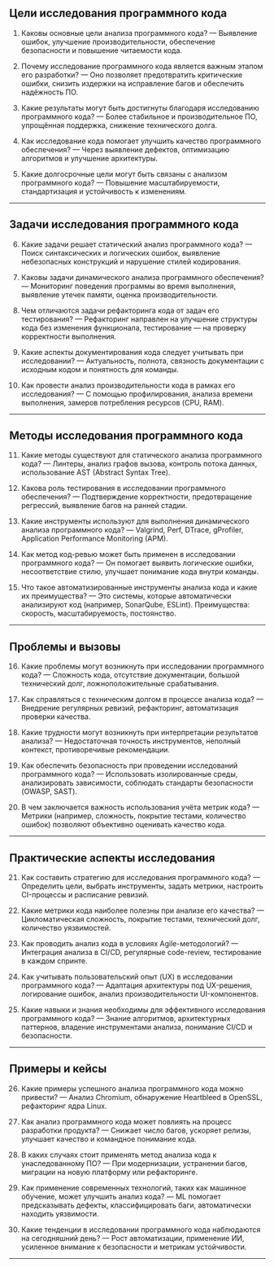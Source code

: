 ## Цели исследования программного кода

1. Каковы основные цели анализа программного кода?
   — Выявление ошибок, улучшение производительности, обеспечение безопасности и повышение читаемости кода.

2. Почему исследование программного кода является важным этапом его разработки?
   — Оно позволяет предотвратить критические ошибки, снизить издержки на исправление багов и обеспечить надёжность ПО.

3. Какие результаты могут быть достигнуты благодаря исследованию программного кода?
   — Более стабильное и производительное ПО, упрощённая поддержка, снижение технического долга.

4. Как исследование кода помогает улучшить качество программного обеспечения?
   — Через выявление дефектов, оптимизацию алгоритмов и улучшение архитектуры.

5. Какие долгосрочные цели могут быть связаны с анализом программного кода?
   — Повышение масштабируемости, стандартизация и устойчивость к изменениям.

---

## Задачи исследования программного кода

6. Какие задачи решает статический анализ программного кода?
   — Поиск синтаксических и логических ошибок, выявление небезопасных конструкций и нарушение стилей кодирования.

7. Каковы задачи динамического анализа программного обеспечения?
   — Мониторинг поведения программы во время выполнения, выявление утечек памяти, оценка производительности.

8. Чем отличаются задачи рефакторинга кода от задач его тестирования?
   — Рефакторинг направлен на улучшение структуры кода без изменения функционала, тестирование — на проверку корректности выполнения.

9. Какие аспекты документирования кода следует учитывать при исследовании?
   — Актуальность, полнота, связность документации с исходным кодом и понятность для команды.

10. Как провести анализ производительности кода в рамках его исследования?
    — С помощью профилирования, анализа времени выполнения, замеров потребления ресурсов (CPU, RAM).

---

## Методы исследования программного кода

11. Какие методы существуют для статического анализа программного кода?
    — Линтеры, анализ графов вызова, контроль потока данных, использование AST (Abstract Syntax Tree).

12. Какова роль тестирования в исследовании программного обеспечения?
    — Подтверждение корректности, предотвращение регрессий, выявление багов на ранней стадии.

13. Какие инструменты используют для выполнения динамического анализа программного кода?
    — Valgrind, Perf, DTrace, gProfiler, Application Performance Monitoring (APM).

14. Как метод код-ревью может быть применен в исследовании программного кода?
    — Он помогает выявить логические ошибки, несоответствие стилю, улучшает понимание кода внутри команды.

15. Что такое автоматизированные инструменты анализа кода и какие их преимущества?
    — Это системы, которые автоматически анализируют код (например, SonarQube, ESLint). Преимущества: скорость, масштабируемость, постоянство.

---

## Проблемы и вызовы

16. Какие проблемы могут возникнуть при исследовании программного кода?
    — Сложность кода, отсутствие документации, большой технический долг, ложноположительные срабатывания.

17. Как справляться с техническим долгом в процессе анализа кода?
    — Внедрение регулярных ревизий, рефакторинг, автоматизация проверки качества.

18. Какие трудности могут возникнуть при интерпретации результатов анализа?
    — Недостаточная точность инструментов, неполный контекст, противоречивые рекомендации.

19. Как обеспечить безопасность при проведении исследований программного кода?
    — Использовать изолированные среды, анализировать зависимости, соблюдать стандарты безопасности (OWASP, SAST).

20. В чем заключается важность использования учёта метрик кода?
    — Метрики (например, сложность, покрытие тестами, количество ошибок) позволяют объективно оценивать качество кода.

---

## Практические аспекты исследования

21. Как составить стратегию для исследования программного кода?
    — Определить цели, выбрать инструменты, задать метрики, настроить CI-процессы и расписание ревизий.

22. Какие метрики кода наиболее полезны при анализе его качества?
    — Цикломатическая сложность, покрытие тестами, технический долг, количество уязвимостей.

23. Как проводить анализ кода в условиях Agile-методологий?
    — Интеграция анализа в CI/CD, регулярные code-review, тестирование в каждом спринте.

24. Как учитывать пользовательский опыт (UX) в исследовании программного кода?
    — Адаптация архитектуры под UX-решения, логирование ошибок, анализ производительности UI-компонентов.

25. Какие навыки и знания необходимы для эффективного исследования программного кода?
    — Знание алгоритмов, архитектурных паттернов, владение инструментами анализа, понимание CI/CD и безопасности.

---

## Примеры и кейсы

26. Какие примеры успешного анализа программного кода можно привести?
    — Анализ Chromium, обнаружение Heartbleed в OpenSSL, рефакторинг ядра Linux.

27. Как анализ программного кода может повлиять на процесс разработки продукта?
    — Снижает число багов, ускоряет релизы, улучшает качество и командное понимание кода.

28. В каких случаях стоит применять метод анализа кода к унаследованному ПО?
    — При модернизации, устранении багов, миграции на новую платформу или рефакторинге.

29. Как применение современных технологий, таких как машинное обучение, может улучшить анализ кода?
    — ML помогает предсказывать дефекты, классифицировать баги, автоматически находить уязвимости.

30. Какие тенденции в исследовании программного кода наблюдаются на сегодняшний день?
    — Рост автоматизации, применение ИИ, усиленное внимание к безопасности и метрикам устойчивости.

---
